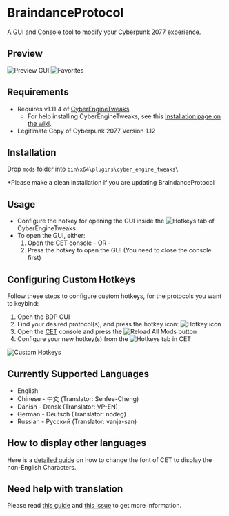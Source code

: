 # BraindanceProtocol

A GUI and Console tool to modify your Cyberpunk 2077 experience. 

## Preview
![Preview GUI](https://i.imgur.com/NkKN1Wg.gif) ![Favorites](https://i.imgur.com/U3EPSq4.gif) 

## Requirements

- Requires v1.11.4 of [CyberEngineTweaks](https://github.com/yamashi/CyberEngineTweaks/releases/tag/v1.11.4).
  - For help installing CyberEngineTweaks, see this [Installation page on the wiki](https://wiki.cybermods.net/cyber-engine-tweaks/getting-started/installing).
- Legitimate Copy of Cyberpunk 2077 Version 1.12

## Installation

Drop `mods` folder into `bin\x64\plugins\cyber_engine_tweaks\`

*Please make a clean installation if you are updating BraindanceProtocol

## Usage

- Configure the hotkey for opening the GUI inside the ![Hotkeys](https://i.imgur.com/CunXqfq.png) tab of CyberEngineTweaks
- To open the GUI, either:
	1. Open the [CET](https://github.com/yamashi/CyberEngineTweaks) console - OR -
	2. Press the hotkey to open the GUI (You need to close the console first)



## Configuring Custom Hotkeys

Follow these steps to configure custom hotkeys, for the protocols you want to keybind:

 1. Open the BDP GUI 
 2. Find your desired protocol(s), and press the hotkey icon: ![Hotkey icon](https://i.imgur.com/AfPZJbj.png)
 3. Open the [CET](https://github.com/yamashi/CyberEngineTweaks) console and press the ![Reload All Mods](https://i.imgur.com/WGNgDiE.png) button
 4. Configure your new hotkey(s) from the ![Hotkeys](https://i.imgur.com/CunXqfq.png) tab in CET

![Custom Hotkeys](https://i.imgur.com/f1HhudU.gif)


## Currently Supported Languages

- English
- Chinese - 中文 (Translator: Senfee-Cheng)
- Danish - Dansk (Translator: VP-EN)
- German - Deutsch (Translator: nodeg)
- Russian - Русский (Translator: vanja-san)

## How to display other languages
Here is a [detailed guide](https://wiki.cybermods.net/cyber-engine-tweaks/getting-started/configuration/change-font-and-font-size#how-to-display-non-english-characters) on how to change the font of CET to display the non-English Characters. 

## Need help with translation

Please read [this guide](https://github.com/WolvenKit/BraindanceProtocol/blob/main/mods/braindance_protocol/lang/README.md) and [this issue](https://github.com/WolvenKit/BraindanceProtocol/issues/53) to get more information.
